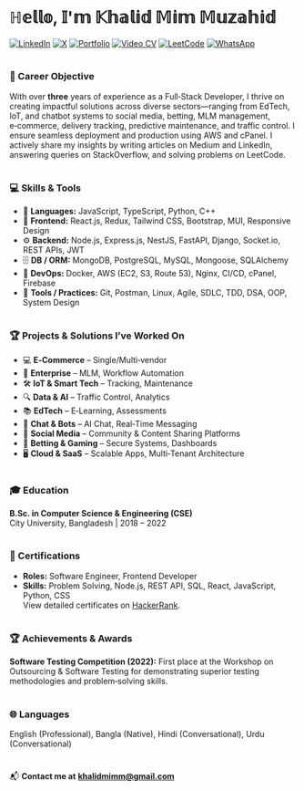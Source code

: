 # ℍ𝕖𝕝𝕝𝕠, 𝕀'𝕞 𝕂𝕙𝕒𝕝𝕚𝕕 𝕄𝕚𝕞 𝕄𝕦𝕫𝕒𝕙𝕚𝕕

<!-- **[LinkedIn](https://www.linkedin.com/in/khalidmimmuzahid/)** | **[LeetCode](https://www.leetcode.com/u/KhalidMimMuzahid)** | **[Portfolio](https://khalid-mim-muzahid.web.app/)** | **[Video CV](https://youtu.be/iFN7BDz3O54)** | **+880171620459** | **[khalidmimm@gmail.com](mailto:khalidmimm@gmail.com)** -->

[![LinkedIn](https://img.shields.io/badge/LinkedIn-Profile-blue?logo=linkedin)](https://www.linkedin.com/in/khalidmimmuzahid/)
[![X](https://img.shields.io/badge/X-Follow-000000?logo=twitter&logoColor=white)](https://x.com/khalid_muzahid)
[![Portfolio](https://img.shields.io/badge/Portfolio-Web-blueviolet?logo=google-chrome)](https://khalid-mim-muzahid.web.app/)
[![Video CV](https://img.shields.io/badge/Video-CV-red?logo=youtube)](https://youtu.be/iFN7BDz3O54)
[![LeetCode](https://img.shields.io/badge/LeetCode-Profile-orange?logo=leetcode)](https://www.leetcode.com/u/KhalidMimMuzahid)
[![WhatsApp](https://img.shields.io/badge/WhatsApp-Chat-green?logo=whatsapp)](https://api.whatsapp.com/send?phone=8801716204599&text=Hi%20Khalid,%20Are%20you%20available%20now%20?)
<!-- [![Email](https://img.shields.io/badge/Email-Click_to_Email-informational?logo=gmail)](mailto:khalidmimm@gmail.com)    -->

<h1></h1>

### 🎯 Career Objective

With over **three** years of experience as a Full‑Stack Developer, I thrive on creating impactful solutions across diverse sectors—ranging from EdTech, IoT, and chatbot systems to social media, betting, MLM management, e‑commerce, delivery tracking, predictive maintenance, and traffic control. I ensure seamless deployment and production using AWS and cPanel. I actively share my insights by writing articles on Medium and LinkedIn, answering queries on StackOverflow, and solving problems on LeetCode.

<h1></h1>

### 💻 Skills & Tools

- 📝 **Languages:** JavaScript, TypeScript, Python, C++  
- 🎨 **Frontend:** React.js, Redux, Tailwind CSS, Bootstrap, MUI, Responsive Design  
- ⚙️ **Backend:** Node.js, Express.js, NestJS, FastAPI, Django, Socket.io, REST APIs, JWT  
- 🗄️ **DB / ORM:** MongoDB, PostgreSQL, MySQL, Mongoose, SQLAlchemy  
- 🚀 **DevOps:** Docker, AWS (EC2, S3, Route 53), Nginx, CI/CD, cPanel, Firebase  
- 🔧 **Tools / Practices:** Git, Postman, Linux, Agile, SDLC, TDD, DSA, OOP, System Design  



<h1></h1>

### 🏆 Projects & Solutions I’ve Worked On

- 💻 **E‑Commerce** – Single/Multi‑vendor  
- 🏢 **Enterprise** – MLM, Workflow Automation  
- 🛠 **IoT & Smart Tech** – Tracking, Maintenance  
- 🔍 **Data & AI** – Traffic Control, Analytics  
- 📚 **EdTech** – E‑Learning, Assessments  
- 💬 **Chat & Bots** – AI Chat, Real‑Time Messaging  
- 📱 **Social Media** – Community & Content Sharing Platforms  
- 🎰 **Betting & Gaming** – Secure Systems, Dashboards  
- 🖥️ **Cloud & SaaS** – Scalable Apps, Multi‑Tenant Architecture  


<!-- <h1></h1> -->

<!-- ### 💼 Experience

#### Mid‑Level Software Engineer (Hybrid)  
Antt Robotics Ltd — Dhaka, Bangladesh | March 2024 – Present
- Led technical decisions to optimize cost‑efficiency and ensure long‑term maintainability.  
- Mentored junior developers to improve skills and problem‑solving abilities.  
- Prioritized features and tasks to align timelines with business goals.  
- Led complex projects focusing on real‑time systems, machine learning, and big data.  
**Technologies:** AWS, EC2, S3, Route 53, Docker, CI/CD, cPanel  

#### Full Stack Developer (Remote)  
3W — Greater Noida, India | August 2023 – March 2024
- Translated business requirements into scalable solutions with cross‑functional teams.  
- Developed and maintained back‑end systems to enhance performance and reliability.  
- Authored clear technical documentation to accelerate onboarding and clarity.  
**Technologies:** Python, FastAPI, SQLAlchemy, PostgreSQL, MySQL  

#### Full Stack Web Developer (Remote)  
Drive lah — Singapore | July 2022 – July 2023
- Built responsive UIs integrated with back‑end APIs for seamless data flow.  
- Optimized complex MongoDB operations to improve data processing efficiency.  
- Delivered dynamic web applications, boosting user engagement and satisfaction.  
**Technologies:** React.js, Socket.io, SCSS, Redux, TypeScript, Mongoose  

#### Full Stack Developer Intern (Remote)  
Geeks Of Gurukul — Bangalore, India | April 2022 – June 2022
- Developed web apps with focus on responsiveness and UX.  
- Fostered agile practices and open communication for efficient delivery.  
- Collaborated with designers to implement user‑centered interfaces.  
**Technologies:** Node.js, Next.js, MongoDB, Express.js, S3, JWT   -->

<!-- <h1></h1>

### 🚀 Projects

#### AI Policing (Traffic Controller)  
[Client](https://github.com/KhalidMimMuzahid/AI_policing_reactjs_app) | [Server](https://github.com/KhalidMimMuzahid/ai_policing_fastapi)  
- Developed real‑time traffic analysis using camera feeds for faster detection.  
- Architected a modular system supporting super‑admin and admin roles.  
- Enabled data streaming via WebSockets between backend analysis and frontend.  
**Technologies:** Python, FastAPI, SQLAlchemy, WebSocket, React, Tailwind CSS, Redux, RTK Query  

#### Event Booking System  
[Client/Server](https://github.com/KhalidMimMuzahid/Event_Booking_System)  
- Built full‑stack event booking platform with user authentication.  
- Implemented secure login with access/refresh tokens and session handling.  
- Added event filtering, booking history, and real‑time reservation features.  
**Technologies:** NestJS, MongoDB, Mongoose, RESTful API, JWT, React, JavaScript, CSS   -->

<h1></h1>

### 🎓 Education

**B.Sc. in Computer Science & Engineering (CSE)**  
City University, Bangladesh | 2018 – 2022  

<h1></h1>

### 📜 Certifications

- **Roles:** Software Engineer, Frontend Developer  
- **Skills:** Problem Solving, Node.js, REST API, SQL, React, JavaScript, Python, CSS  
View detailed certificates on [HackerRank](https://www.hackerrank.com/KhalidMimMuzahid).


<h1></h1>

### 🏆 Achievements & Awards

**Software Testing Competition (2022):** First place at the Workshop on Outsourcing & Software Testing for demonstrating superior testing methodologies and problem‑solving skills.  

<h1></h1>

### 🌐 Languages

English (Professional), Bangla (Native), Hindi (Conversational), Urdu (Conversational)  

<h1></h1>

📬 **Contact me at** [**khalidmimm@gmail.com**](mailto:khalidmimm@gmail.com)